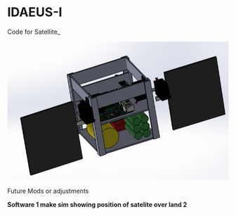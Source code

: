 # IDAEUS-I
Code for Satellite_


![](https://github.com/noxiddd/IDAEUS-I/blob/master/images/sat.jpeg)

Future Mods or adjustments

<b>Software<b>
1 make sim showing position of satelite over land 
2 

